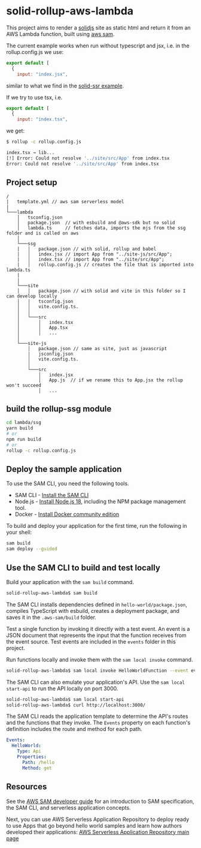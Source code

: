 # solid-rollup-aws-lambda

This project aims to render a [solidjs](https://www.solidjs.com) site as static html and return it from an AWS Lambda function, built using [aws sam](https://aws.amazon.com/serverless/sam/).

The current example works when run without typescript and jsx, i.e. in the rollup.config.js we use:

```js
export default [
  {
    input: "index.jsx",
```

similar to what we find in the [solid-ssr example](https://github.com/solidjs/solid/tree/main/packages/solid-ssr/examples/shared/src/components).

If we try to use tsx, i.e.

```js
export default [
  {
    input: "index.tsx",
```

we get:

```bash
$ rollup -c rollup.config.js

index.tsx → lib...
[!] Error: Could not resolve '../site/src/App' from index.tsx
Error: Could not resolve '../site/src/App' from index.tsx
```

## Project setup

```
/
|   template.yml // aws sam serverless model
|
└───lambda
    │   tsconfig.json
    │   package.json  // with esbuild and @aws-sdk but no solid
    │   lambda.ts     // fetches data, imports the mjs from the ssg folder and is called on aws
    │
    └───ssg
    |   │   package.json // with solid, rollup and babel
    |   │   index.jsx // import App from "../site-js/src/App";
    |   │   index.tsx // import App from "../site/src/App";
    |   │   rollup.config.js // creates the file that is imported into lambda.ts
    |
    |
    └───site
    │   │   package.json // with solid and vite in this folder so I can develop locally
    │   |   tsconfig.json
    │   │   vite.config.ts.
    │   │
    │   └───src
    │       │   index.tsx
    │       │   App.tsx
    │       │   ...
    │
    └───site-js
        │   package.json // same as site, just as javascript
        |   jsconfig.json
        │   vite.config.ts.
        │
        └───src
            │   index.jsx
            │   App.js  // if we rename this to App.jsx the rollup won't succeed
            │   ...
```

## build the rollup-ssg module

```bash
cd lambda/ssg
yarn build
# or
npm run build
# or
rollup -c rollup.config.js
```

## Deploy the sample application

To use the SAM CLI, you need the following tools.

- SAM CLI - [Install the SAM CLI](https://docs.aws.amazon.com/serverless-application-model/latest/developerguide/serverless-sam-cli-install.html)
- Node.js - [Install Node.js 18](https://nodejs.org/en/), including the NPM package management tool.
- Docker - [Install Docker community edition](https://hub.docker.com/search/?type=edition&offering=community)

To build and deploy your application for the first time, run the following in your shell:

```bash
sam build
sam deploy --guided
```

## Use the SAM CLI to build and test locally

Build your application with the `sam build` command.

```bash
solid-rollup-aws-lambda$ sam build
```

The SAM CLI installs dependencies defined in `hello-world/package.json`, compiles TypeScript with esbuild, creates a deployment package, and saves it in the `.aws-sam/build` folder.

Test a single function by invoking it directly with a test event. An event is a JSON document that represents the input that the function receives from the event source. Test events are included in the `events` folder in this project.

Run functions locally and invoke them with the `sam local invoke` command.

```bash
solid-rollup-aws-lambda$ sam local invoke HelloWorldFunction --event events/event.json
```

The SAM CLI can also emulate your application's API. Use the `sam local start-api` to run the API locally on port 3000.

```bash
solid-rollup-aws-lambda$ sam local start-api
solid-rollup-aws-lambda$ curl http://localhost:3000/
```

The SAM CLI reads the application template to determine the API's routes and the functions that they invoke. The `Events` property on each function's definition includes the route and method for each path.

```yaml
Events:
  HelloWorld:
    Type: Api
    Properties:
      Path: /hello
      Method: get
```

## Resources

See the [AWS SAM developer guide](https://docs.aws.amazon.com/serverless-application-model/latest/developerguide/what-is-sam.html) for an introduction to SAM specification, the SAM CLI, and serverless application concepts.

Next, you can use AWS Serverless Application Repository to deploy ready to use Apps that go beyond hello world samples and learn how authors developed their applications: [AWS Serverless Application Repository main page](https://aws.amazon.com/serverless/serverlessrepo/)
